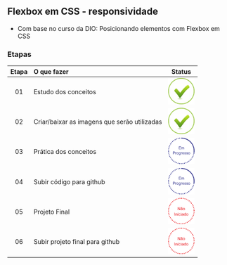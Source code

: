 ## Flexbox em CSS - responsividade
 - Com base no curso da DIO: Posicionando elementos com Flexbox em CSS  

### Etapas
|Etapa | O que fazer     | Status |
|:----:|:-----------------|:------:|
|  01  | Estudo dos conceitos  |<img src="img/ok.png" alt="Em processo" width="60" height="60"/>|
|  02  | Criar/baixar as imagens que serão utilizadas |<img src="img/ok.png" alt="0k" width="60" height="60"/>|
|  03  | Prática dos conceitos|<img src="img/em_processo.png" alt="Em processo" width="60" height="60"/>|
|  04  | Subir código para github |<img src="img/em_processo.png" alt="Em processo" width="60" height="60"/>|
|  05  | Projeto Final            |<img src="img/nao_iniciado.png" alt="Não iniciado" width="60" height="60"/>|
|  06  | Subir projeto final para github |<img src="img/nao_iniciado.png" alt="Não Iniciado" width="60" height="60"/>